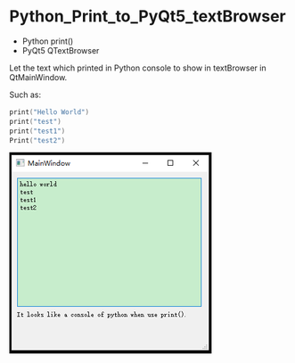 # Python_Print_to_PyQt5_textBrowser
- Python print()
- PyQt5 QTextBrowser

Let the text which printed in Python console to show in textBrowser in QtMainWindow.

Such as:
```c
print("Hello World")
print("test")
print("test1")
Print("test2")
```

![alt text](image.png)